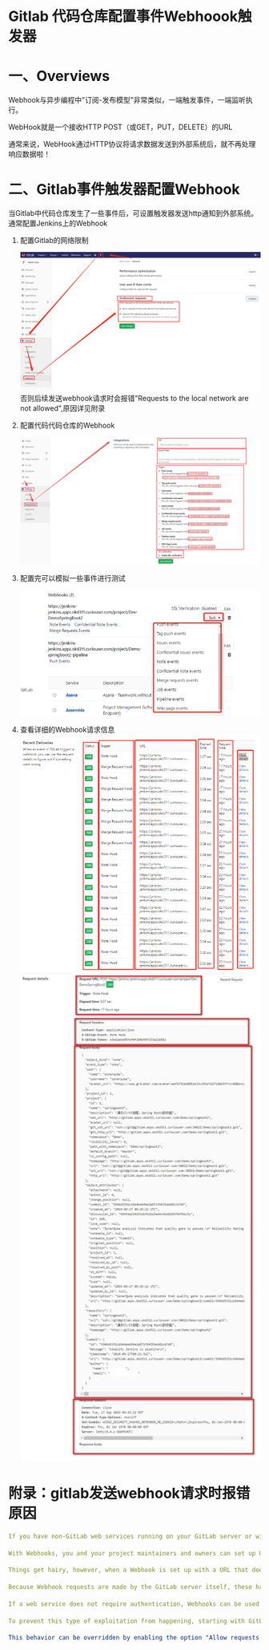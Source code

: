 # Gitlab 代码仓库配置事件Webhoook触发器

# 一、Overviews

Webhook与异步编程中"订阅-发布模型"非常类似，一端触发事件，一端监听执行。

WebHook就是一个接收HTTP POST（或GET，PUT，DELETE）的URL

通常来说，WebHook通过HTTP协议将请求数据发送到外部系统后，就不再处理响应数据啦！

# 二、Gitlab事件触发器配置Webhook

当Gitlab中代码仓库发生了一些事件后，可设置触发器发送http通知到外部系统。通常配置Jenkins上的Webhook

1. 配置Gitlab的网络限制

   ![](/assets/gitlab-配置webhook-1.png)
    否则后续发送webhook请求时会报错"Requests to the local network are not allowed",原因详见附录

2. 配置代码代码仓库的Webhook

    ![配置代码代码仓库的Webhook](/assets/gitlab-配置webhook-2.png)

3. 配置完可以模拟一些事件进行测试

   ![](/assets/gitlab-配置webhook-3.png)

4. 查看详细的Webhook请求信息
   ![](/assets/gitlab-配置webhook-4.png)
   ![](/assets/gitlab-配置webhook-5.png)

# 附录：gitlab发送webhook请求时报错原因

```yaml
If you have non-GitLab web services running on your GitLab server or within its local network, these may be vulnerable to exploitation via Webhooks.

With Webhooks, you and your project maintainers and owners can set up URLs to be triggered when specific things happen to projects. Normally, these requests are sent to external web services specifically set up for this purpose, that process the request and its attached data in some appropriate way.

Things get hairy, however, when a Webhook is set up with a URL that doesn't point to an external, but to an internal service, that may do something completely unintended when the webhook is triggered and the POST request is sent.

Because Webhook requests are made by the GitLab server itself, these have complete access to everything running on the server (http://localhost:123) or within the server's local network (http://192.168.1.12:345), even if these services are otherwise protected and inaccessible from the outside world.

If a web service does not require authentication, Webhooks can be used to trigger destructive commands by getting the GitLab server to make POST requests to endpoints like "http://localhost:123/some-resource/delete".

To prevent this type of exploitation from happening, starting with GitLab 10.6, all Webhook requests to the current GitLab instance server address and/or in a private network will be forbidden by default. That means that all requests made to 127.0.0.1, ::1 and 0.0.0.0, as well as IPv4 10.0.0.0/8, 172.16.0.0/12, 192.168.0.0/16 and IPv6 site-local (ffc0::/10) addresses won't be allowed.

This behavior can be overridden by enabling the option "Allow requests to the local network from hooks and services" in the "Outbound requests" section inside the Admin area under Settings (/admin/application_settings):

```